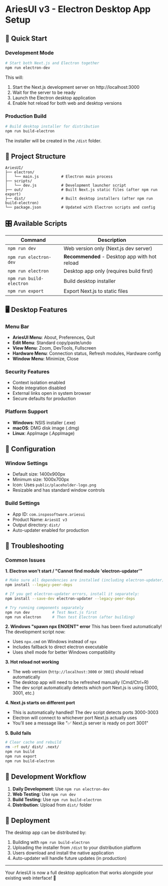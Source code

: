 # AriesUI v3 - Electron Desktop App Setup

## 🚀 Quick Start

### Development Mode
```bash
# Start both Next.js and Electron together
npm run electron-dev
```
This will:
1. Start the Next.js development server on http://localhost:3000
2. Wait for the server to be ready
3. Launch the Electron desktop application
4. Enable hot reload for both web and desktop versions

### Production Build
```bash
# Build desktop installer for distribution
npm run build-electron
```
The installer will be created in the `/dist` folder.

## 📁 Project Structure

```
AriesUI/
├── electron/
│   └── main.js          # Electron main process
├── scripts/
│   └── dev.js           # Development launcher script
├── out/                 # Built Next.js static files (after npm run export)
├── dist/                # Built desktop installers (after npm run build-electron)
└── package.json         # Updated with Electron scripts and config
```

## 🎛️ Available Scripts

| Command | Description |
|---------|-------------|
| `npm run dev` | Web version only (Next.js dev server) |
| `npm run electron-dev` | **Recommended** - Desktop app with hot reload |
| `npm run electron` | Desktop app only (requires build first) |
| `npm run build-electron` | Build desktop installer |
| `npm run export` | Export Next.js to static files |

## 🖥️ Desktop Features

### Menu Bar
- **AriesUI Menu**: About, Preferences, Quit
- **Edit Menu**: Standard copy/paste/undo
- **View Menu**: Zoom, DevTools, Fullscreen  
- **Hardware Menu**: Connection status, Refresh modules, Hardware config
- **Window Menu**: Minimize, Close

### Security Features
- Context isolation enabled
- Node integration disabled  
- External links open in system browser
- Secure defaults for production

### Platform Support
- **Windows**: NSIS installer (.exe)
- **macOS**: DMG disk image (.dmg) 
- **Linux**: AppImage (.AppImage)

## 🔧 Configuration

### Window Settings
- Default size: 1400x900px
- Minimum size: 1000x700px
- Icon: Uses `public/placeholder-logo.png`
- Resizable and has standard window controls

### Build Settings
- App ID: `com.insposoftware.ariesui`
- Product Name: `AriesUI v3`
- Output directory: `dist/`
- Auto-updater enabled for production

## 🐛 Troubleshooting

### Common Issues

**1. Electron won't start / "Cannot find module 'electron-updater'"**
```bash
# Make sure all dependencies are installed (including electron-updater)
npm install --legacy-peer-deps

# If you get electron-updater errors, install it separately:
npm install --save-dev electron-updater --legacy-peer-deps

# Try running components separately
npm run dev          # Test Next.js first
npm run electron     # Then test Electron (after building)
```

**2. Windows "spawn npx ENOENT" error**
This has been fixed automatically! The development script now:
- Uses `npx.cmd` on Windows instead of `npx`
- Includes fallback to direct electron executable
- Uses shell mode for better Windows compatibility

**3. Hot reload not working**
- The web version (`http://localhost:3000` or `3001`) should reload automatically
- The desktop app will need to be refreshed manually (Cmd/Ctrl+R)
- The dev script automatically detects which port Next.js is using (3000, 3001, etc.)

**4. Next.js starts on different port**
- This is automatically handled! The dev script detects ports 3000-3003
- Electron will connect to whichever port Next.js actually uses
- You'll see a message like "✅ Next.js server is ready on port 3001"

**5. Build fails**
```bash
# Clear cache and rebuild
rm -rf out/ dist/ .next/
npm run build
npm run export
npm run build-electron
```

## 🔄 Development Workflow

1. **Daily Development**: Use `npm run electron-dev`
2. **Web Testing**: Use `npm run dev` 
3. **Build Testing**: Use `npm run build-electron`
4. **Distribution**: Upload from `dist/` folder

## 🚢 Deployment

The desktop app can be distributed by:
1. Building with `npm run build-electron`
2. Uploading the installer from `/dist` to your distribution platform
3. Users download and install the native application
4. Auto-updater will handle future updates (in production)

---

Your AriesUI is now a full desktop application that works alongside your existing web interface! 🎉 